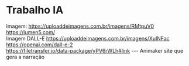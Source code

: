 # Trabalho IA

Imagem: https://uploaddeimagens.com.br/imagens/RMtpuV0<br>
https://lumen5.com/<br>
Imagem DALL-E https://uploaddeimagens.com.br/imagens/XulNFac<br>
https://openai.com/dall-e-2<br>
https://filetransfer.io/data-package/yPV6rWLh#link    ---  Animaker site que gera a narração
